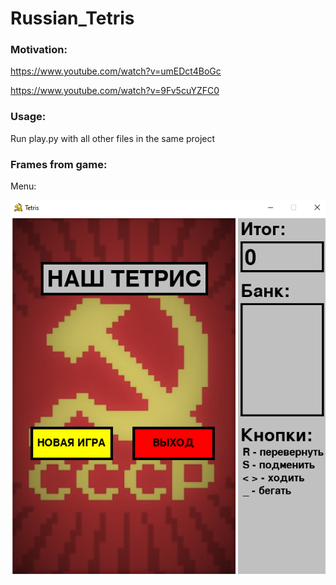 # Russian_Tetris
### Motivation:
https://www.youtube.com/watch?v=umEDct4BoGc

https://www.youtube.com/watch?v=9Fv5cuYZFC0

### Usage:
Run play.py with all other files in the same project

### Frames from game:
Menu:

![Menu](menu.png)
